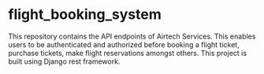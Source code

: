 # flight_booking_system
This repository contains the API endpoints of Airtech Services. This enables users to be authenticated and authorized before booking a flight ticket, purchase tickets, make flight reservations amongst others. This project is built using Django rest framework. 
